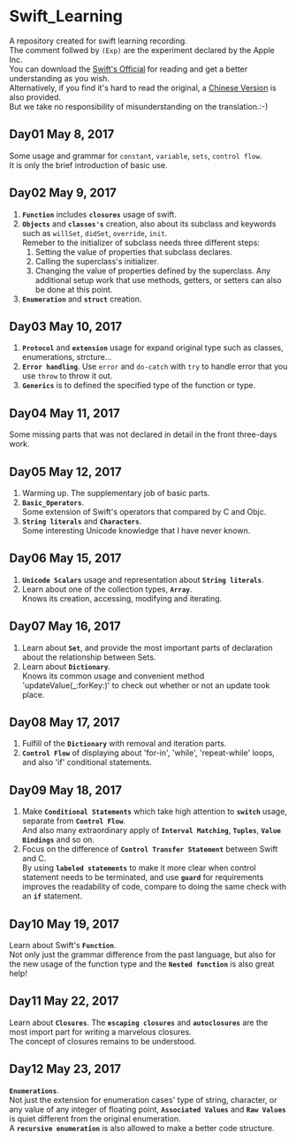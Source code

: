 # Swift_Learning
A repository created for swift learning recording.    
The comment follwed by `(Exp)` are the experiment declared by the Apple Inc.    
You can download the [Swift's Official][Official] for reading and get a better understanding as you wish.    
Alternatively, if you find it's hard to read the original, a [Chinese Version][Chinese] is also provided.    
But we take no responsibility of misunderstanding on the translation.:-)

## Day01 May 8, 2017
Some usage and grammar for `constant`, `variable`, `sets`, `control flow`.     
It is only the brief introduction of basic use.

## Day02 May 9, 2017
1. **`Function`** includes **`closures`** usage of swift.
2. **`Objects`** and **`classes's`** creation, also about its subclass and keywords such as `willSet`, `didSet`, `override`, `init`.    
Remeber to the initializer of subclass needs three different steps:    
	1. Setting the value of properties that subclass declares.
	2. Calling the superclass's initializer.
	3. Changing the value of properties defined by the superclass. Any additional setup work that use methods, getters, or setters can also be done at this point.
3. **`Enumeration`** and **`struct`** creation.	

## Day03 May 10, 2017
1. **`Protocol`** and **`extension`** usage for expand original type such as classes, enumerations, strcture...
2. **`Error handling`**. Use `error` and `do-catch` with `try` to handle error that you use `throw` to throw it out.
3. **`Generics`** is to defined the specified type of the function or type.

## Day04 May 11, 2017
Some missing parts that was not declared in detail in the front three-days work.

## Day05 May 12, 2017
1. Warming up. The supplementary job of basic parts.
2. **`Basic_Operators`**.    
Some extension of Swift's operators that compared by C and Objc.
3. **`String literals`** and **`Characters`**.    
Some interesting Unicode knowledge that I have never known.

## Day06 May 15, 2017
1. **`Unicode Scalars`** usage and representation about **`String literals`**.
2. Learn about one of the collection types, **`Array`**.    
Knows its creation, accessing, modifying and iterating.

## Day07 May 16, 2017
1. Learn about **`Set`**, and provide the most important parts of declaration about the relationship between Sets.
2. Learn about **`Dictionary`**.    
Knows its common usage and convenient method 'updateValue(_:forKey:)' to check out whether or not an update took place.

## Day08 May 17, 2017
1. Fulfill of the **`Dictionary`** with removal and iteration parts.
2. **`Control Flow`** of displaying about 'for-in', 'while', 'repeat-while' loops, and also 'if' conditional statements.

## Day09 May 18, 2017
1. Make **`Conditional Statements`** which take high attention to **`switch`** usage, separate from **`Control Flow`**.    
And also many extraordinary apply of **`Interval Matching`**, **`Tuples`**, **`Value Bindings`** and so on.
2. Focus on the difference of **`Control Transfer Statement`** between Swift and C.    
By using **`labeled statements`** to make it more clear when control statement needs to be terminated, and use **`guard`** for requirements improves the readability of code, compare to doing the same check with an **`if`** statement.

## Day10 May 19, 2017
Learn about Swift's **`Function`**.    
Not only just the grammar difference from the past language, but also for the new usage of the function type and the **`Nested function`** is also great help!

## Day11 May 22, 2017
Learn about **`Closures`**.
The **`escaping closures`** and **`autoclosures`** are the most import part for writing a marvelous closures.     
The concept of closures remains to be understood.

## Day12 May 23, 2017
**`Enumerations`**.    
Not just the extension for enumeration cases' type of string, character, or any value of any integer of floating point, **`Associated Values`** and **`Raw Values`** is quiet different from the original enumeration.    
A **`recursive enumeration`** is also allowed to make a better code structure.

[Official]:https://github.com/LibertyLeo/Swift_Learning/raw/master/Document/The%20Swift%20Programming%20Language%20(Swift%203.1).epub
[Chinese]:https://github.com/LibertyLeo/Swift_Learning/raw/master/Document/The%20Swift%20Programming%20Language%20中文版3.0.epub
